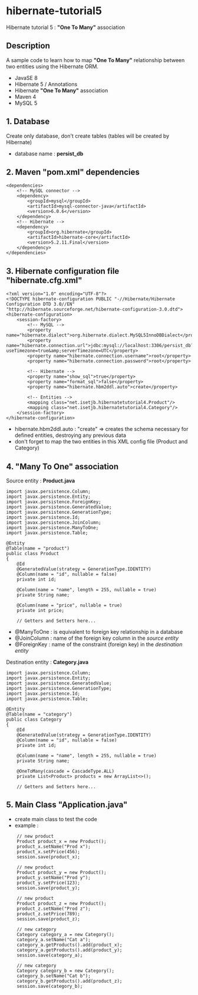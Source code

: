 # hibernate-tutorial5
Hibernate tutorial 5 : **"One To Many"** association

## Description
A sample code to learn how to map **"One To Many"** relationship between two entities using the Hibernate ORM.
* JavaSE 8
* Hibernate 5 / Annotations
* Hibernate **"One To Many"** association
* Maven 4
* MySQL 5

## 1. Database
Create only database, don't create tables (tables will be created by Hibernate)
* database name : **persist_db**

## 2. Maven "pom.xml" dependencies
```
<dependencies>
    <!-- MySQL connector -->
    <dependency>
        <groupId>mysql</groupId>
        <artifactId>mysql-connector-java</artifactId>
        <version>6.0.6</version>
    </dependency>
    <!-- Hibernate -->
    <dependency>
        <groupId>org.hibernate</groupId>
        <artifactId>hibernate-core</artifactId>
        <version>5.2.11.Final</version>
    </dependency>
</dependencies>
```

## 3. Hibernate configuration file "hibernate.cfg.xml"
```
<?xml version="1.0" encoding="UTF-8"?>
<!DOCTYPE hibernate-configuration PUBLIC "-//Hibernate/Hibernate Configuration DTD 3.0//EN" "http://hibernate.sourceforge.net/hibernate-configuration-3.0.dtd">
<hibernate-configuration>
    <session-factory>
        <!-- MySQL -->
        <property name="hibernate.dialect">org.hibernate.dialect.MySQL5InnoDBDialect</property>
        <property name="hibernate.connection.url">jdbc:mysql://localhost:3306/persist_db?useTimezone=true&amp;serverTimezone=UTC</property>
        <property name="hibernate.connection.username">root</property>
        <property name="hibernate.connection.password">root</property>

        <!-- Hibernate -->
        <property name="show_sql">true</property>
        <property name="format_sql">false</property>
        <property name="hibernate.hbm2ddl.auto">create</property>

        <!-- Entities -->
        <mapping class="net.isetjb.hibernatetutorial4.Product"/>
        <mapping class="net.isetjb.hibernatetutorial4.Category"/>
    </session-factory>
</hibernate-configuration>
```
* hibernate.hbm2ddl.auto : "create" => creates the schema necessary for defined entities, destroying any previous data
* don't forget to map the two entities in this XML config file (Product and Category)

## 4. "Many To One" association
Source entity : **Product.java**
```
import javax.persistence.Column;
import javax.persistence.Entity;
import javax.persistence.ForeignKey;
import javax.persistence.GeneratedValue;
import javax.persistence.GenerationType;
import javax.persistence.Id;
import javax.persistence.JoinColumn;
import javax.persistence.ManyToOne;
import javax.persistence.Table;

@Entity
@Table(name = "product")
public class Product
{
    @Id
    @GeneratedValue(strategy = GenerationType.IDENTITY)
    @Column(name = "id", nullable = false)
    private int id;

    @Column(name = "name", length = 255, nullable = true)
    private String name;

    @Column(name = "price", nullable = true)
    private int price;

    // Getters and Setters here...
```
* @ManyToOne : is equivalent to foreign key relationship in a database
* @JoinColumn : name of the foreign key column in the *source entity*
* @ForeignKey : name of the constraint (foreign key) in the *destination entity*

Destination entity : **Category.java**
```
import javax.persistence.Column;
import javax.persistence.Entity;
import javax.persistence.GeneratedValue;
import javax.persistence.GenerationType;
import javax.persistence.Id;
import javax.persistence.Table;

@Entity
@Table(name = "category")
public class Category
{
    @Id
    @GeneratedValue(strategy = GenerationType.IDENTITY)
    @Column(name = "id", nullable = false)
    private int id;

    @Column(name = "name", length = 255, nullable = true)
    private String name;

    @OneToMany(cascade = CascadeType.ALL)
    private List<Product> products = new ArrayList<>();

    // Getters and Setters here...
```

## 5. Main Class "Application.java"
* create main class to test the code
* example :
```
    // new product
    Product product_x = new Product();
    product_x.setName("Prod x");
    product_x.setPrice(456);
    session.save(product_x);

    // new product
    Product product_y = new Product();
    product_y.setName("Prod y");
    product_y.setPrice(123);
    session.save(product_y);

    // new product
    Product product_z = new Product();
    product_z.setName("Prod z");
    product_z.setPrice(789);
    session.save(product_z);

    // new category
    Category category_a = new Category();
    category_a.setName("Cat a");
    category_a.getProducts().add(product_x);
    category_a.getProducts().add(product_y);
    session.save(category_a);

    // new category
    Category category_b = new Category();
    category_b.setName("Cat b");
    category_b.getProducts().add(product_z);
    session.save(category_b);
```